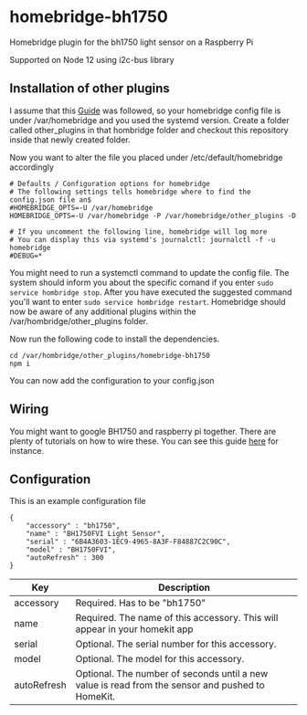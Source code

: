 # homebridge-bh1750
Homebridge plugin for the bh1750 light sensor on a Raspberry Pi

Supported on Node 12 using i2c-bus library

## Installation of other plugins

I assume that this [Guide](https://github.com/nfarina/homebridge/wiki/Running-HomeBridge-on-a-Raspberry-Pi) was followed, so your homebridge config file is under /var/homebridge and you used the systemd version. Create a folder called other_plugins in that hombridge folder and checkout this repository inside that newly created folder.

Now you want to alter the file you placed under /etc/default/homebridge accordingly

```
# Defaults / Configuration options for homebridge
# The following settings tells homebridge where to find the config.json file an$
#HOMEBRIDGE_OPTS=-U /var/homebridge
HOMEBRIDGE_OPTS=-U /var/homebridge -P /var/homebridge/other_plugins -D

# If you uncomment the following line, homebridge will log more
# You can display this via systemd's journalctl: journalctl -f -u homebridge
#DEBUG=*
```

You might need to run a systemctl command to update the config file. The system should inform you about the specific comand if you enter ``sudo service hombridge stop``. After you have executed the suggested command you'll want to enter ``sudo service hombridge restart``. Homebridge should now be aware of any additional plugins within the /var/hombridge/other_plugins folder.

Now run the following code to install the dependencies.

```
cd /var/hombridge/other_plugins/homebridge-bh1750
npm i
```

You can now add the configuration to your config.json

## Wiring

You might want to google BH1750 and raspberry pi together. There are plenty of tutorials on how to wire these. You can see this guide [here](http://www.raspberrypi-spy.co.uk/2015/03/bh1750fvi-i2c-digital-light-intensity-sensor/) for instance.

## Configuration

This is an example configuration file

```
{
    "accessory" : "bh1750",
    "name" : "BH1750FVI Light Sensor",
    "serial" : "6B4A3603-1EC9-4965-8A3F-F84887C2C90C",
    "model" : "BH1750FVI",
    "autoRefresh" : 300
}
```

| Key           | Description                                                                        |
|---------------|------------------------------------------------------------------------------------|
| accessory     | Required. Has to be "bh1750"                                             |
| name          | Required. The name of this accessory. This will appear in your homekit app         |
| serial         | Optional. The serial number for this accessory. |
| model         | Optional. The model for this accessory. |
| autoRefresh         | Optional. The number of seconds until a new value is read from the sensor and pushed to HomeKit. |
